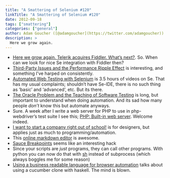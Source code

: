 ```yaml
---
title: "A Smattering of Selenium #120"
linkTitle: "A Smattering of Selenium #120"
date: 2012-09-18
tags: ["smattering"]
categories: ["general"]
author: Adam Goucher ([@adamgoucher](https://twitter.com/adamgoucher))
description: >
  Here we grow again.
---
```


*   [Here we grow again. Telerik acquires Fiddler. What’s next?](http://www.telerik.com/automated-testing-tools/blog/christophereyhorn/12-09-10/here-we-grow-again-telerik-acquires-fiddler-what-s-next.aspx). So. When can we look for nice Se integration with Fiddler then?
*   [Third-Party Issues and the Performance Ripple Effect](http://blog.dynatrace.com/2012/09/12/third-party-issues-and-the-performance-ripple-effect/) is interesting, and something I’ve harped on consistently.
*   [Automated Web Testing with Selenium](http://pluralsight.com/training/Courses/TableOfContents/selenium) is 3.5 hours of videos on Se. That has my usual complaints; shouldn’t have Se-IDE, there is no such thing as ‘basic’ and ‘advanced’, etc. But its there.
*   [The Oracle Problem and the Teaching of Software Testing](http://kaner.com/?p=190) is long, but important to understand when doing automation. And its sad how many people _don’t_ know this but automate anyways.
*   Sure. A week after I write a web server for PHP to use in php-webdriver’s test suite I see this; [PHP: Built-in web server](http://bigweek.co/2012/9/11/php-built-in-web-server). Welcome indeed.
*   [I want to start a company right out of school!](http://muledesign.com/2012/09/i-want-to-start-a-company-right-out-of-school/) is for designers, but applies just as much to programming/automation.
*   This [online markdown editor](http://homepage.univie.ac.at/werner.robitza/markdown/) is awesome.
*   [Sauce Breakpoints](http://sauceio.com/index.php/2012/09/using-sauce-breakpoints-to-find-and-fix-flakey-tests/) seems like an interesting hack
*   Since your scripts are _just_ programs, they can call other programs. With python you can now do that with [sh](http://amoffat.github.com/sh/index.html) instead of subprocess (which always boggles me for some reason)
*   [Using a business readable language for browser automation](http://gabrielprioli.wordpress.com/2012/09/11/using-a-business-readable-language-for-browser-automation/) talks about using a cucumber clone with haskell. The mind is blown.